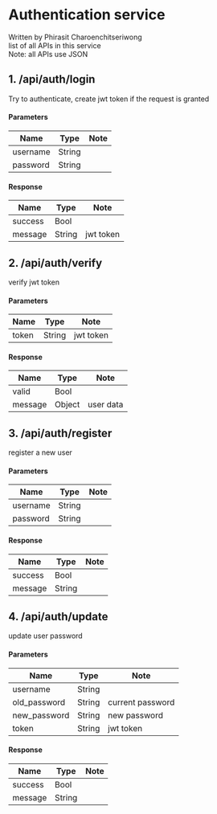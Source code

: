 
# Authentication service

Written by Phirasit Charoenchitseriwong  
list of all APIs in this service  
Note: all APIs use JSON  

## 1. /api/auth/login
Try to authenticate, create jwt token if the request is granted

#### Parameters

Name | Type | Note
---- | ---- | ----
username | String  | 
password | String | 

#### Response
Name | Type | Note
---- | ---- | -----
success | Bool |
message | String | jwt token
	
## 2. /api/auth/verify
verify jwt token
#### Parameters
Name | Type | Note
---- | ---- | ----
token | String  | jwt token

#### Response
Name | Type | Note
---- | ---- | ----
valid | Bool | 
message | Object | user data

## 3. /api/auth/register
register a new user
#### Parameters
Name | Type | Note
---- | ---- | ----
username | String  |
password | String |

#### Response
Name | Type | Note
---- | ---- | ----
success | Bool |
message | String |

## 4. /api/auth/update
update user password
#### Parameters
Name | Type | Note
---- | ---- | ----
username | String  | 
old_password | String | current password
new_password | String | new password
token | String | jwt token

#### Response
Name | Type | Note
---- | ---- | ----
success | Bool | 
message | String | 



